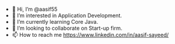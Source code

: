 - 👋 Hi, I’m @aasif55
- 👀 I’m interested in Application Development.
- 🌱 I’m currently learning Core Java.
- 💞️ I’m looking to collaborate on Start-up firm.
- 📫 How to reach me https://www.linkedin.com/in/aasif-sayeed/

<!---
aasif55/aasif55 is a ✨ special ✨ repository because its `README.md` (this file) appears on your GitHub profile.
You can click the Preview link to take a look at your changes.
--->
